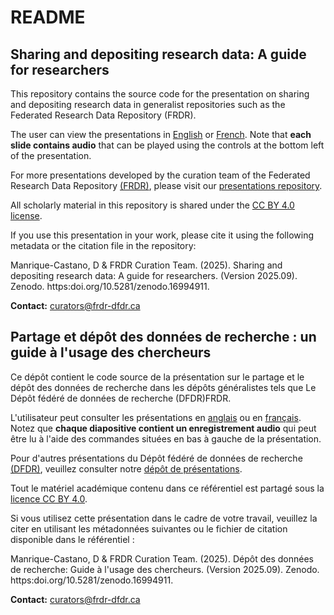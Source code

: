 # README

## Sharing and depositing research data: A guide for researchers

This repository contains the source code for the presentation on sharing and depositing research data in generalist repositories such as the Federated Research Data Repository (FRDR).

The user can view the presentations in [English](https://alliance-rdm-gdr.github.io/CUR_Res_DepositingData/RDM_DepositingData_en.html#/title-slide) or [French](https://alliance-rdm-gdr.github.io/CUR_Res_DepositingData/RDM_DepositingData_fr.html#/title-slide). Note that **each slide contains audio** that can be played using the controls at the bottom left of the presentation.

For more presentations developed by the curation team of the Federated Research Data Repository [(FRDR)](https://www.frdr-dfdr.ca/), please visit our [presentations repository](https://github.com/Alliance-RDM-GDR/CUR_Res_Presentations).

All scholarly material in this repository is shared under the [CC BY 4.0 license](https://creativecommons.org/licenses/by/4.0/deed.en).

If you use this presentation in your work, please cite it using the following metadata or the citation file in the repository:

Manrique-Castano, D & FRDR Curation Team. (2025). Sharing and depositing research data: A guide for researchers. (Version 2025.09). Zenodo. https:doi.org/10.5281/zenodo.16994911. 


**Contact:** curators@frdr-dfdr.ca 


## Partage et dépôt des données de recherche : un guide à l'usage des chercheurs

Ce dépôt contient le code source de la présentation sur le partage et le dépôt des données de recherche dans les dépôts généralistes tels que Le Dépôt fédéré de données de recherche (DFDR)FRDR.

L'utilisateur peut consulter les présentations en [anglais](https://alliance-rdm-gdr.github.io/CUR_Res_DepositingData/RDM_DepositingData_en.html#/title-slide) ou en [français](https://alliance-rdm-gdr.github.io/CUR_Res_DepositingData/RDM_DepositingData_fr.html#/title-slide). Notez que **chaque diapositive contient un enregistrement audio** qui peut être lu à l'aide des commandes situées en bas à gauche de la présentation.

Pour d'autres présentations du Dépôt fédéré de données de recherche [(DFDR)](https://www.frdr-dfdr.ca/), veuillez consulter notre [dépôt de présentations](https://github.com/Alliance-RDM-GDR/CUR_Res_Presentations).

Tout le matériel académique contenu dans ce référentiel est partagé sous la [licence CC BY 4.0](https://creativecommons.org/licenses/by/4.0/deed.en).


Si vous utilisez cette présentation dans le cadre de votre travail, veuillez la citer en utilisant les métadonnées suivantes ou le fichier de citation disponible dans le référentiel :

Manrique-Castano, D & FRDR Curation Team. (2025). Dépôt des données de recherche: Guide à l'usage des chercheurs. (Version 2025.09). Zenodo. https:doi.org/10.5281/zenodo.16994911. 

**Contact:** curators@frdr-dfdr.ca 

